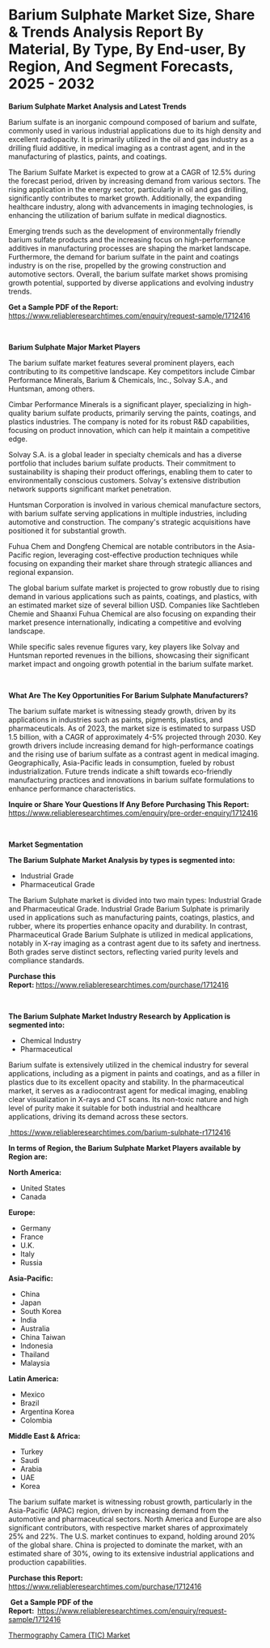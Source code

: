 <p><h1>Barium Sulphate Market Size, Share & Trends Analysis Report By Material, By Type, By End-user, By Region, And Segment Forecasts, 2025 - 2032</h1></p><p><strong>Barium Sulphate Market Analysis and Latest Trends</strong></p>
<p><p>Barium sulfate is an inorganic compound composed of barium and sulfate, commonly used in various industrial applications due to its high density and excellent radiopacity. It is primarily utilized in the oil and gas industry as a drilling fluid additive, in medical imaging as a contrast agent, and in the manufacturing of plastics, paints, and coatings.</p><p>The Barium Sulfate Market is expected to grow at a CAGR of 12.5% during the forecast period, driven by increasing demand from various sectors. The rising application in the energy sector, particularly in oil and gas drilling, significantly contributes to market growth. Additionally, the expanding healthcare industry, along with advancements in imaging technologies, is enhancing the utilization of barium sulfate in medical diagnostics.</p><p>Emerging trends such as the development of environmentally friendly barium sulfate products and the increasing focus on high-performance additives in manufacturing processes are shaping the market landscape. Furthermore, the demand for barium sulfate in the paint and coatings industry is on the rise, propelled by the growing construction and automotive sectors. Overall, the barium sulfate market shows promising growth potential, supported by diverse applications and evolving industry trends.</p></p>
<p><strong>Get a Sample PDF of the Report:&nbsp;</strong> <a href="https://www.reliableresearchtimes.com/enquiry/request-sample/1712416?utm_campaign=3060&utm_medium=2&utm_source=Github&utm_content=ia&utm_term=28032025&utm_id=barium-sulphate">https://www.reliableresearchtimes.com/enquiry/request-sample/1712416</a></p>
<p>&nbsp;</p>
<p><strong>Barium Sulphate Major Market Players</strong></p>
<p><p>The barium sulfate market features several prominent players, each contributing to its competitive landscape. Key competitors include Cimbar Performance Minerals, Barium & Chemicals, Inc., Solvay S.A., and Huntsman, among others.</p><p>Cimbar Performance Minerals is a significant player, specializing in high-quality barium sulfate products, primarily serving the paints, coatings, and plastics industries. The company is noted for its robust R&D capabilities, focusing on product innovation, which can help it maintain a competitive edge. </p><p>Solvay S.A. is a global leader in specialty chemicals and has a diverse portfolio that includes barium sulfate products. Their commitment to sustainability is shaping their product offerings, enabling them to cater to environmentally conscious customers. Solvay's extensive distribution network supports significant market penetration.</p><p>Huntsman Corporation is involved in various chemical manufacture sectors, with barium sulfate serving applications in multiple industries, including automotive and construction. The company's strategic acquisitions have positioned it for substantial growth. </p><p>Fuhua Chem and Dongfeng Chemical are notable contributors in the Asia-Pacific region, leveraging cost-effective production techniques while focusing on expanding their market share through strategic alliances and regional expansion.</p><p>The global barium sulfate market is projected to grow robustly due to rising demand in various applications such as paints, coatings, and plastics, with an estimated market size of several billion USD. Companies like Sachtleben Chemie and Shaanxi Fuhua Chemical are also focusing on expanding their market presence internationally, indicating a competitive and evolving landscape. </p><p>While specific sales revenue figures vary, key players like Solvay and Huntsman reported revenues in the billions, showcasing their significant market impact and ongoing growth potential in the barium sulfate market.</p></p>
<p>&nbsp;</p>
<p><strong>What Are The Key Opportunities For Barium Sulphate Manufacturers?</strong></p>
<p><p>The barium sulfate market is witnessing steady growth, driven by its applications in industries such as paints, pigments, plastics, and pharmaceuticals. As of 2023, the market size is estimated to surpass USD 1.5 billion, with a CAGR of approximately 4-5% projected through 2030. Key growth drivers include increasing demand for high-performance coatings and the rising use of barium sulfate as a contrast agent in medical imaging. Geographically, Asia-Pacific leads in consumption, fueled by robust industrialization. Future trends indicate a shift towards eco-friendly manufacturing practices and innovations in barium sulfate formulations to enhance performance characteristics.</p></p>
<p><strong>Inquire or Share Your Questions If Any Before Purchasing This Report:</strong> <a href="https://www.reliableresearchtimes.com/enquiry/pre-order-enquiry/1712416?utm_campaign=3060&utm_medium=2&utm_source=Github&utm_content=ia&utm_term=28032025&utm_id=barium-sulphate">https://www.reliableresearchtimes.com/enquiry/pre-order-enquiry/1712416</a></p>
<p>&nbsp;</p>
<p><strong>Market Segmentation</strong></p>
<p><strong>The Barium Sulphate Market Analysis by types is segmented into:</strong></p>
<p><ul><li>Industrial Grade</li><li>Pharmaceutical Grade</li></ul></p>
<p><p>The Barium Sulphate market is divided into two main types: Industrial Grade and Pharmaceutical Grade. Industrial Grade Barium Sulphate is primarily used in applications such as manufacturing paints, coatings, plastics, and rubber, where its properties enhance opacity and durability. In contrast, Pharmaceutical Grade Barium Sulphate is utilized in medical applications, notably in X-ray imaging as a contrast agent due to its safety and inertness. Both grades serve distinct sectors, reflecting varied purity levels and compliance standards.</p></p>
<p><strong>Purchase this Report:&nbsp;</strong><a href="https://www.reliableresearchtimes.com/purchase/1712416?utm_campaign=3060&utm_medium=2&utm_source=Github&utm_content=ia&utm_term=28032025&utm_id=barium-sulphate">https://www.reliableresearchtimes.com/purchase/1712416</a></p>
<p>&nbsp;</p>
<p><strong>The Barium Sulphate Market Industry Research by Application is segmented into:</strong></p>
<p><ul><li>Chemical Industry</li><li>Pharmaceutical</li></ul></p>
<p><p>Barium sulfate is extensively utilized in the chemical industry for several applications, including as a pigment in paints and coatings, and as a filler in plastics due to its excellent opacity and stability. In the pharmaceutical market, it serves as a radiocontrast agent for medical imaging, enabling clear visualization in X-rays and CT scans. Its non-toxic nature and high level of purity make it suitable for both industrial and healthcare applications, driving its demand across these sectors.</p></p>
<p><a href="https://www.reliableresearchtimes.com/barium-sulphate-r1712416?utm_campaign=3060&utm_medium=2&utm_source=Github&utm_content=ia&utm_term=28032025&utm_id=barium-sulphate">&nbsp;https://www.reliableresearchtimes.com/barium-sulphate-r1712416</a></p>
<p><strong>In terms of Region, the Barium Sulphate Market Players available by Region are:</strong></p>
<p>
    <p> <strong> North America: </strong>
        <ul>
            <li>United States</li>
            <li>Canada</li>
        </ul>
        </p> 
    <p> <strong> Europe: </strong>
        <ul>
            <li>Germany</li>
            <li>France</li>
            <li>U.K.</li>
            <li>Italy</li>
            <li>Russia</li>
        </ul>
        </p> 
    <p> <strong> Asia-Pacific: </strong>
        <ul>
            <li>China</li>
            <li>Japan</li>
            <li>South Korea</li>
            <li>India</li>
            <li>Australia</li>
            <li>China Taiwan</li>
            <li>Indonesia</li>
            <li>Thailand</li>
            <li>Malaysia</li>
        </ul>
        </p> 
    <p> <strong> Latin America: </strong>
        <ul>
            <li>Mexico</li>
            <li>Brazil</li>
            <li>Argentina Korea</li>
            <li>Colombia</li>
        </ul>
        </p> 
    <p> <strong> Middle East & Africa: </strong>
        <ul>
            <li>Turkey</li>
            <li>Saudi</li>
            <li>Arabia</li>
            <li>UAE</li>
            <li>Korea</li>
        </ul>
    </p>
    </p>
<p><p>The barium sulfate market is witnessing robust growth, particularly in the Asia-Pacific (APAC) region, driven by increasing demand from the automotive and pharmaceutical sectors. North America and Europe are also significant contributors, with respective market shares of approximately 25% and 22%. The U.S. market continues to expand, holding around 20% of the global share. China is projected to dominate the market, with an estimated share of 30%, owing to its extensive industrial applications and production capabilities.</p></p>
<p><strong>Purchase this Report: </strong><a href="https://www.reliableresearchtimes.com/purchase/1712416?utm_campaign=3060&utm_medium=2&utm_source=Github&utm_content=ia&utm_term=28032025&utm_id=barium-sulphate">https://www.reliableresearchtimes.com/purchase/1712416</a></p>
<p>&nbsp;<strong>Get a Sample PDF of the Report:&nbsp;&nbsp;</strong><a href="https://www.reliableresearchtimes.com/enquiry/request-sample/1712416?utm_campaign=3060&utm_medium=2&utm_source=Github&utm_content=ia&utm_term=28032025&utm_id=barium-sulphate">https://www.reliableresearchtimes.com/enquiry/request-sample/1712416</a></p>
<p><strong></strong></p>
<p><p><a href="https://github.com/saaindosya/Market-Research-Report-List-1/blob/main/thermography-camera-tic-market.md?utm_campaign=3060&utm_medium=2&utm_source=Github&utm_content=ia&utm_term=28032025&utm_id=barium-sulphate">Thermography Camera (TIC) Market</a></p></p>